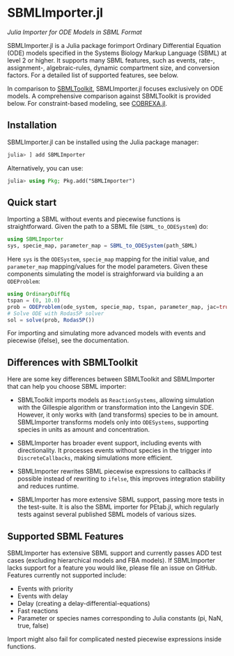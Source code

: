 # SBMLImporter.jl

*Julia Importer for ODE Models in SBML Format*

SBMLImporter.jl is a Julia package forimport Ordinary Differential Equation (ODE) models specified in the Systems Biology Markup Language (SBML) at level 2 or higher. It supports many SBML features, such as events, rate-, assignment-, algebraic-rules, dynamic compartment size, and conversion factors. For a detailed list of supported features, see below.

In comparison to [SBMLToolkit](https://github.com/SciML/SBMLToolkit.jl), SBMLImporter.jl focuses exclusively on ODE models. A comprehensive comparison against SBMLToolkit is provided below. For constraint-based modeling, see [COBREXA.jl](https://github.com/LCSB-BioCore/COBREXA.jl).


## Installation

SBMLImporter.jl can be installed using the Julia package manager:

```julia
julia> ] add SBMLImporter
```

Alternatively, you can use:

```julia
julia> using Pkg; Pkg.add("SBMLImporter")
```

## Quick start

Importing a SBML without events and piecewise functions is straightforward. Given the path to a SBML file (`SBML_to_ODESystem`) do:

```julia
using SBMLImporter
sys, specie_map, parameter_map = SBML_to_ODESystem(path_SBML)
```

Here `sys` is the `ODESystem`, `specie_map` mapping for the initial value, and `parameter_map` mapping/values for the model parameters. Given these components simulating the model is straighforward via building a an `ODEProblem`:

```julia
using OrdinaryDiffEq
tspan = (0, 10.0)
prob = ODEProblem(ode_system, specie_map, tspan, parameter_map, jac=true)
# Solve ODE with Rodas5P solver
sol = solve(prob, Rodas5P())
```

For importing and simulating more advanced models with events and piecewise (ifelse), see the documentation.

## Differences with SBMLToolkit

Here are some key differences between SBMLToolkit and SBMLImporter that can help you choose SBML importer:

* SBMLToolkit imports models as `ReactionSystems`, allowing simulation with the Gillespie algorithm or transformation into the Langevin SDE. However, it only works with (and transforms) species to be in amount. SBMLImporter transforms models only into `ODESystems`, supporting species in units as amount and concentration.

* SBMLImporter has broader event support, including events with directionality. It processes events without species in the trigger into `DiscreteCallbacks`, making simulations more efficient.

* SBMLImporter rewrites SBML piecewise expressions to callbacks if possible instead of rewriting to `ifelse`, this improves integration stability and reduces runtime.

* SBMLImporter has more extensive SBML support, passing more tests in the test-suite. It is also the SBML importer for PEtab.jl, which regularly tests against several published SBML models of various sizes.

## Supported SBML Features

SBMLImporter has extensive SBML support and currently passes ADD test cases (excluding hierarchical models and FBA models). If SBMLImporter lacks support for a feature you would like, please file an issue on GitHub. Features currently not supported include:

* Events with priority
* Events with delay
* Delay (creating a delay-differential-equations)
* Fast reactions
* Parameter or species names corresponding to Julia constants (pi, NaN, true, false)

Import might also fail for complicated nested piecewise expressions inside functions. 